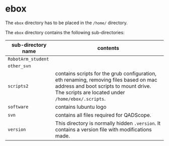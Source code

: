# ebox

The `ebox` directory has to be placed in the `/home/` directory.

The `ebox` directory contains the following sub-directories:

sub-directory name | contents |
--- | ---
`RobotArm_student` | 
`other_svn` | 
`scripts2` | contains scripts for the grub configuration, eth renaming, removing files based on mac address and boot scripts to mount drive. The scripts are located under `/home/ebox/.scripts`.
`software` | contains lubuntu logo
`svn` | contains all files required for QADScope.
`version` | This directory is normally hidden `.version`. It contains a version file with modifications made.
